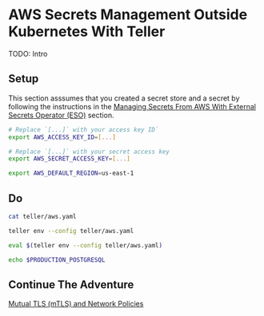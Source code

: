 # AWS Secrets Management Outside Kubernetes With Teller

TODO: Intro

## Setup

This section asssumes that you created a secret store and a secret by following the instructions in the [Managing Secrets From AWS With External Secrets Operator (ESO)](aws.md) section.

```bash
# Replace `[...]` with your access key ID`
export AWS_ACCESS_KEY_ID=[...]

# Replace `[...]` with your secret access key
export AWS_SECRET_ACCESS_KEY=[...]

export AWS_DEFAULT_REGION=us-east-1
```

## Do

```bash
cat teller/aws.yaml

teller env --config teller/aws.yaml

eval $(teller env --config teller/aws.yaml)

echo $PRODUCTION_POSTGRESQL
```

## Continue The Adventure

[Mutual TLS (mTLS) and Network Policies](../mtls/README.md)
